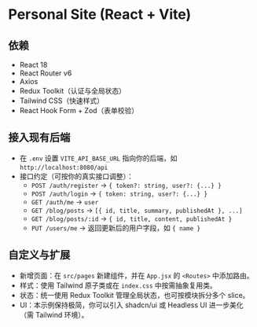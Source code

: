 # Personal Site (React + Vite)

## 依赖
- React 18
- React Router v6
- Axios
- Redux Toolkit（认证与全局状态）
- Tailwind CSS（快速样式）
- React Hook Form + Zod（表单校验）

## 接入现有后端
- 在 `.env` 设置 `VITE_API_BASE_URL` 指向你的后端，如 `http://localhost:8080/api`
- 接口约定（可按你的真实接口调整）：
  - `POST /auth/register` -> `{ token?: string, user?: {...} }`
  - `POST /auth/login` -> `{ token: string, user?: {...} }`
  - `GET /auth/me` -> `user`
  - `GET /blog/posts` -> `[{ id, title, summary, publishedAt }, ...]`
  - `GET /blog/posts/:id` -> `{ id, title, content, publishedAt }`
  - `PUT /users/me` -> 返回更新后的用户字段，如 `{ name }`

## 自定义与扩展
- 新增页面：在 `src/pages` 新建组件，并在 `App.jsx` 的 `<Routes>` 中添加路由。
- 样式：使用 Tailwind 原子类或在 `index.css` 中按需抽象复用类。
- 状态：统一使用 Redux Toolkit 管理全局状态，也可按模块拆分多个 slice。
- UI：本示例保持极简，你可以引入 shadcn/ui 或 Headless UI 进一步美化（需 Tailwind 环境）。